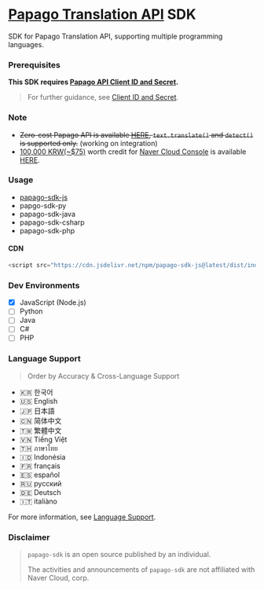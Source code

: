 # [Papago Translation API](https://guide.ncloud-docs.com/docs/en/papagotranslation-overview) SDK

SDK for Papago Translation API, supporting multiple programming languages.

### Prerequisites

**This SDK requires [Papago API Client ID and Secret](https://console.ncloud.com).**

> For further guidance, see [Client ID and Secret](https://github.com/devjiwonchoi/papago-sdk/blob/main/docs/client-id-and-secret.md).

### Note

- ~~Zero-cost Papago API is available [HERE](https://developers.naver.com/docs/papago/README.md), `text.translate()` and `detect()` is supported only.~~ (working on integration)
- [100,000 KRW(~$75)](https://www.google.com/search?q=100000+won+to+usd) worth credit for [Naver Cloud Console](https://console.ncloud.com) is available [HERE](https://www.ncloud.com/main/).

### Usage

- [papago-sdk-js](https://github.com/devjiwonchoi/papago-sdk/blob/main/papago-sdk-js/README.md)
- papgo-sdk-py
- papago-sdk-java
- papago-sdk-csharp
- papago-sdk-php

#### CDN

```js
<script src="https://cdn.jsdelivr.net/npm/papago-sdk-js@latest/dist/index.js"></script>
```

### Dev Environments

- [x] JavaScript (Node.js)
- [ ] Python
- [ ] Java
- [ ] C#
- [ ] PHP

### Language Support

> Order by Accuracy & Cross-Language Support

- 🇰🇷 한국어
- 🇺🇸 English
- 🇯🇵 日本語
- 🇨🇳 简体中文
- 🇹🇼 繁體中文
- 🇻🇳 Tiếng Việt
- 🇹🇭 ภาษาไทย
- 🇮🇩 Indonésia
- 🇫🇷 français
- 🇪🇸 español
- 🇷🇺 русский
- 🇩🇪 Deutsch
- 🇮🇹 italiàno

For more information, see [Language Support](https://github.com/devjiwonchoi/papago-sdk/blob/main/docs/language-support.md).

### Disclaimer

> `papago-sdk` is an open source published by an individual.
>
> The activities and announcements of `papago-sdk` are not affiliated with Naver Cloud, corp.
